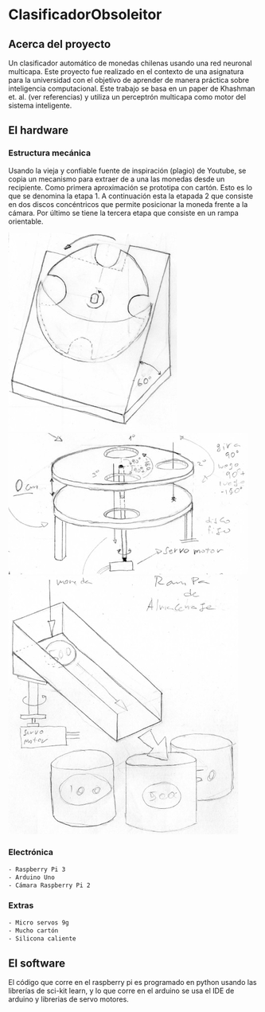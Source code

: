 # ClasificadorObsoleitor

## Acerca del proyecto

Un clasificador automático de monedas chilenas usando una red neuronal multicapa. Este proyecto fue realizado en el contexto de una asignatura para la universidad con el objetivo de aprender de manera práctica sobre inteligencia computacional. Este trabajo se basa en un paper de Khashman et. al. (ver referencias) y utiliza un perceptrón multicapa como motor del sistema inteligente.

## El hardware

### Estructura mecánica
Usando la vieja y confiable fuente de inspiración (plagio) de Youtube, se copia un mecanismo para extraer de a una las monedas desde un recipiente. Como primera aproximación se prototipa con cartón. Esto es lo que se denomina la etapa 1. A continuación esta la etapada 2 que consiste en dos discos concéntricos que permite posicionar la moneda frente a la cámara. Por último se tiene la tercera etapa que consiste en un rampa orientable.

![alt text](imgs/Etapa1.jpg "Primera etapa")
![alt text](imgs/Etapa2.jpg "Segunda etapa")
![alt text](imgs/Rampa.jpg "Tercera etapa")

### Electrónica

	- Raspberry Pi 3
	- Arduino Uno
	- Cámara Raspberry Pi 2
### Extras

	- Micro servos 9g
	- Mucho cartón
	- Silicona caliente


## El software

El código que corre en el raspberry pi es programado en python usando las librerías de sci-kit learn, y lo que corre en el arduino se usa el IDE de arduino y librerias de servo motores.
